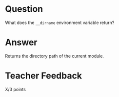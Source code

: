 # Question

What does the `__dirname` environment variable return? 

# Answer
Returns the directory path of the current module.

# Teacher Feedback

X/3 points